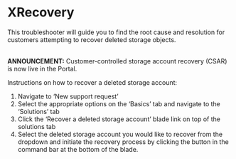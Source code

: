 <properties 
    pageTitle="TSG Summary: XRecovery"
    description="TSG Summary: XRecovery"
    service="Microsoft.Storage"
    resource="Microsoft.Storage/storageAccounts"
    authors="symondsk"
    ms.author="ksymonds"
    displayOrder=""
    selfHelpType="TSG_Description"
    supportTopicIds=""
    resourceTags=""
    productPesIds=""
	cloudEnvironments="public,fairfax,blackforest,mooncake, usnat, ussec"
    ownershipId="StorageMediaEdge_AccountManagement" 
    articleId="1c85a95c-e5c8-4a3f-824b-6df3fe243348"
/>

# XRecovery

This troubleshooter will guide you to find the root cause and resolution for customers attempting to recover deleted storage objects.<br>
<br>

**ANNOUNCEMENT:** Customer-controlled storage account recovery (CSAR) is now live in the Portal. 

Instructions on how to recover a deleted storage account:
1.	Navigate to  ‘New support request’ 
2.	Select the appropriate options on the ‘Basics’ tab and navigate to the ‘Solutions’ tab
3.	Click the ‘Recover a deleted storage account’ blade link on top of the solutions tab
4.	Select the deleted storage account you would like to recover from the dropdown and initiate the recovery process by clicking the button in the command bar at the bottom of the blade.
